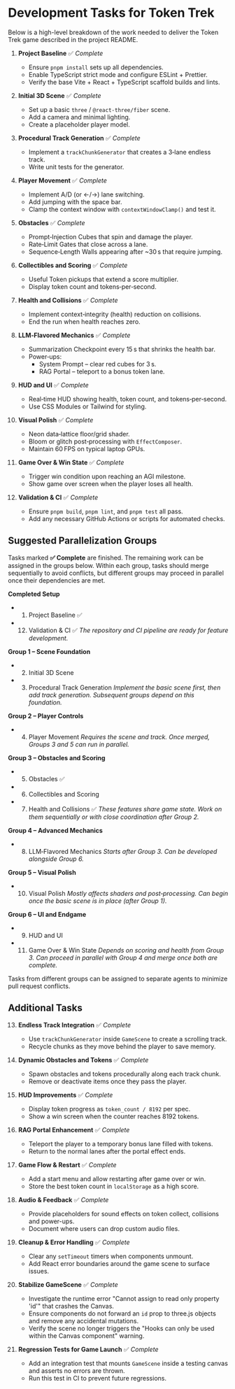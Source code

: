 # Development Tasks for Token Trek

Below is a high-level breakdown of the work needed to deliver the Token Trek game described in the project README.

1. **Project Baseline** ✅ *Complete*
   - Ensure `pnpm install` sets up all dependencies.
   - Enable TypeScript strict mode and configure ESLint + Prettier.
   - Verify the base Vite + React + TypeScript scaffold builds and lints.

2. **Initial 3D Scene** ✅ *Complete*
   - Set up a basic `three` / `@react-three/fiber` scene.
   - Add a camera and minimal lighting.
   - Create a placeholder player model.

3. **Procedural Track Generation** ✅ *Complete*
   - Implement a `trackChunkGenerator` that creates a 3‑lane endless track.
   - Write unit tests for the generator.

4. **Player Movement** ✅ *Complete*
   - Implement A/D (or ←/→) lane switching.
   - Add jumping with the space bar.
   - Clamp the context window with `contextWindowClamp()` and test it.

5. **Obstacles** ✅ *Complete*
   - Prompt‑Injection Cubes that spin and damage the player.
   - Rate‑Limit Gates that close across a lane.
   - Sequence‑Length Walls appearing after ~30 s that require jumping.

6. **Collectibles and Scoring** ✅ *Complete*
   - Useful Token pickups that extend a score multiplier.
   - Display token count and tokens‑per‑second.

7. **Health and Collisions** ✅ *Complete*
   - Implement context‑integrity (health) reduction on collisions.
   - End the run when health reaches zero.

8. **LLM‑Flavored Mechanics** ✅ *Complete*
   - Summarization Checkpoint every 15 s that shrinks the health bar.
   - Power‑ups:
     - System Prompt – clear red cubes for 3 s.
     - RAG Portal – teleport to a bonus token lane.

9. **HUD and UI** ✅ *Complete*
   - Real‑time HUD showing health, token count, and tokens‑per‑second.
   - Use CSS Modules or Tailwind for styling.

10. **Visual Polish** ✅ *Complete*
    - Neon data‑lattice floor/grid shader.
    - Bloom or glitch post‑processing with `EffectComposer`.
    - Maintain 60 FPS on typical laptop GPUs.

11. **Game Over & Win State** ✅ *Complete*
    - Trigger win condition upon reaching an AGI milestone.
    - Show game over screen when the player loses all health.

12. **Validation & CI** ✅ *Complete*
    - Ensure `pnpm build`, `pnpm lint`, and `pnpm test` all pass.
    - Add any necessary GitHub Actions or scripts for automated checks.

## Suggested Parallelization Groups

Tasks marked **✅ Complete** are finished. The remaining work can be assigned in
the groups below. Within each group, tasks should merge sequentially to avoid
conflicts, but different groups may proceed in parallel once their dependencies
are met.

**Completed Setup**
  - 1. Project Baseline ✅
  - 12. Validation & CI ✅
  *The repository and CI pipeline are ready for feature development.*

**Group 1 – Scene Foundation**
  - 2. Initial 3D Scene
  - 3. Procedural Track Generation
  *Implement the basic scene first, then add track generation. Subsequent groups
  depend on this foundation.*

**Group 2 – Player Controls**
  - 4. Player Movement
  *Requires the scene and track. Once merged, Groups 3 and 5 can run in parallel.*

**Group 3 – Obstacles and Scoring**
  - 5. Obstacles ✅
  - 6. Collectibles and Scoring
  - 7. Health and Collisions ✅
  *These features share game state. Work on them sequentially or with close
  coordination after Group 2.*

**Group 4 – Advanced Mechanics**
  - 8. LLM‑Flavored Mechanics
  *Starts after Group 3. Can be developed alongside Group 6.*

**Group 5 – Visual Polish**
  - 10. Visual Polish
  *Mostly affects shaders and post‑processing. Can begin once the basic scene is
  in place (after Group 1).*

**Group 6 – UI and Endgame**
  - 9. HUD and UI
  - 11. Game Over & Win State
  *Depends on scoring and health from Group 3. Can proceed in parallel with
  Group 4 and merge once both are complete.*

Tasks from different groups can be assigned to separate agents to minimize pull
request conflicts.


## Additional Tasks

13. **Endless Track Integration** ✅ *Complete*
    - Use `trackChunkGenerator` inside `GameScene` to create a scrolling track.
    - Recycle chunks as they move behind the player to save memory.

14. **Dynamic Obstacles and Tokens** ✅ *Complete*
    - Spawn obstacles and tokens procedurally along each track chunk.
    - Remove or deactivate items once they pass the player.

15. **HUD Improvements** ✅ *Complete*
    - Display token progress as `token_count / 8192` per spec.
    - Show a win screen when the counter reaches 8192 tokens.

16. **RAG Portal Enhancement** ✅ *Complete*
    - Teleport the player to a temporary bonus lane filled with tokens.
    - Return to the normal lanes after the portal effect ends.

17. **Game Flow & Restart** ✅ *Complete*
    - Add a start menu and allow restarting after game over or win.
    - Store the best token count in `localStorage` as a high score.

18. **Audio & Feedback** ✅ *Complete*
    - Provide placeholders for sound effects on token collect, collisions and power-ups.
    - Document where users can drop custom audio files.

19. **Cleanup & Error Handling** ✅ *Complete*
    - Clear any `setTimeout` timers when components unmount.
    - Add React error boundaries around the game scene to surface issues.

20. **Stabilize GameScene** ✅ *Complete*
    - Investigate the runtime error "Cannot assign to read only property 'id'" that crashes the Canvas.
    - Ensure components do not forward an `id` prop to three.js objects and remove any accidental mutations.
    - Verify the scene no longer triggers the "Hooks can only be used within the Canvas component" warning.

21. **Regression Tests for Game Launch** ✅ *Complete*
    - Add an integration test that mounts `GameScene` inside a testing canvas and asserts no errors are thrown.
    - Run this test in CI to prevent future regressions.
